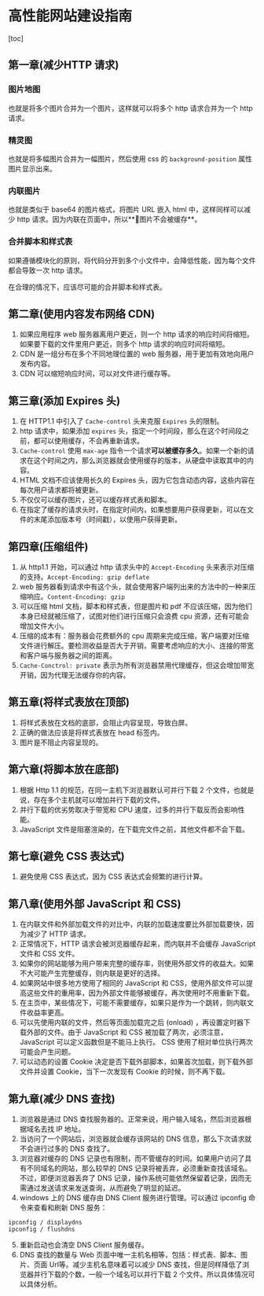 # 高性能网站建设指南

[toc]

## 第一章(减少HTTP 请求)
### 图片地图
也就是将多个图片合并为一个图片，这样就可以将多个 http 请求合并为一个 http 请求。
### 精灵图
也就是将多幅图片合并为一幅图片，然后使用 css 的 `background-position` 属性图片显示出来。
### 内联图片
也就是类似于 base64 的图片格式，将图片 URL 嵌入 html 中，这样同样可以减少 http 请求。因为内联在页面中，所以**图片不会被缓存**。
### 合并脚本和样式表
如果遵循模块化的原则，将代码分开到多个小文件中，会降低性能，因为每个文件都会导致一次 http 请求。

在合理的情况下，应该尽可能的合并脚本和样式表。

## 第二章(使用内容发布网络 CDN)
1. 如果应用程序 web 服务器离用户更近，则一个 http 请求的响应时间将缩短。如果要下载的文件里用户更近，则多个 http 请求的响应时间将缩短。
2. CDN 是一组分布在多个不同地理位置的 web 服务器，用于更加有效地向用户发布内容。
3. CDN 可以缩短响应时间，可以对文件进行缓存等。

## 第三章(添加 Expires 头)
1. 在 HTTP1.1 中引入了 `Cache-control` 头来克服 `Expires` 头的限制。
2. http 请求中，如果添加 `expires` 头，指定一个时间段，那么在这个时间段之前，都可以使用缓存，不会再重新请求。
3. `Cache-control` 使用 `max-age` 指令一个请求**可以被缓存多久**。如果一个新的请求在这个时间之内，那么浏览器就会使用缓存的版本，从硬盘中读取其中的内容。
4. HTML 文档不应该使用长久的 Expires 头，因为它包含动态内容，这些内容在每次用户请求都将被更新。
5. 不仅仅可以缓存图片，还可以缓存样式表和脚本。
6. 在指定了缓存的请求头时，在指定时间内，如果想要用户获得更新，可以在文件的末尾添加版本号（时间戳），以使用户获得更新。

## 第四章(压缩组件)
1. 从 http1.1 开始，可以通过 http 请求头中的 `Accept-Encoding` 头来表示对压缩的支持。`Accept-Encoding: gzip deflate`
2. web 服务器看到请求中有这个头，就会使用客户端列出来的方法中的一种来压缩响应。`Content-Encoding: gzip`
3. 可以压缩 html 文档，脚本和样式表，但是图片和 pdf 不应该压缩，因为他们本身已经就被压缩了，试图对他们进行压缩只会浪费 cpu 资源，还有可能会增加文件大小。
4. 压缩的成本有：服务器会花费额外的 cpu 周期来完成压缩，客户端要对压缩文件进行解压。要检测收益是否大于开销，需要考虑响应的大小、连接的带宽和客户端与服务器之间的距离。
5. `Cache-Conctrol: private` 表示为所有浏览器禁用代理缓存，但这会增加带宽开销，因为代理无法缓存你的内容。

## 第五章(将样式表放在顶部)
1. 将样式表放在文档的底部，会阻止内容呈现，导致白屏。
2. 正确的做法应该是将样式表放在 head 标签内。
3. 图片是不阻止内容呈现的。

## 第六章(将脚本放在底部)
1. 根据 Http 1.1 的规范，在同一主机下浏览器默认可并行下载 2 个文件，也就是说，存在多个主机就可以增加并行下载的文件。
2. 并行下载的优劣势取决于带宽和 CPU 速度，过多的并行下载反而会影响性能。
3. JavaScript 文件是阻塞渲染的，在下载完文件之前，其他文件都不会下载。

## 第七章(避免 CSS 表达式)
1. 避免使用 CSS 表达式，因为 CSS 表达式会频繁的进行计算。

## 第八章(使用外部 JavaScript 和 CSS)
1. 在内联文件和外部加载文件的对比中，内联的加载速度要比外部加载要快，因为减少了 HTTP 请求。
2. 正常情况下，HTTP 请求会被浏览器缓存起来，而内联并不会缓存 JavaScript 文件和 CSS 文件。
3. 如果你的网站能够为用户带来完整的缓存率，则使用外部文件的收益大。如果不大可能产生完整缓存，则内联是更好的选择。
4. 如果网站中很多地方使用了相同的 JavaScript 和 CSS，使用外部文件可以提高这些文件的重用率，因为外部文件能够被缓存，再次使用时不用重新下载。
5. 在主页中，某些情况下，可能不需要缓存，如果只是作为一个跳转，则内联文件收益率更高。
6. 可以先使用内联的文件，然后等页面加载完之后 (onload) ，再设置定时器下载外部的文件。由于 JavaScript 和 CSS 被加载了两次，必须注意，JavaScript 可以定义函数但是不能马上执行。 CSS 使用了相对单位执行两次可能会产生问题。
7. 可以动态的设置 Cookie 决定是否下载外部脚本，如果首次加载，则下载外部文件并设置 Cookie，当下一次发现有 Cookie 的时候，则不再下载。

## 第九章(减少 DNS 查找)
1. 浏览器是通过 DNS 查找服务器的。正常来说，用户输入域名，然后浏览器根据域名去找 IP 地址。
2. 当访问了一个网站后，浏览器就会缓存该网站的 DNS 信息，那么下次请求就不会进行过多的 DNS 查找了。
3. 浏览器对缓存的 DNS 记录也有限制，而不管缓存的时间。如果用户访问了具有不同域名的网站，那么较早的 DNS 记录将被丢弃，必须重新查找该域名。不过，即便浏览器丢弃了 DNS 记录，操作系统可能依然保留着记录，因而无需通过发送请求来发送查询，从而避免了明显的延迟。
4. windows 上的 DNS 缓存由 DNS Client 服务进行管理。可以通过 ipconfig 命令来查看和刷新 DNS 服务：

```shell
ipconfig / displaydns
ipconfig / flushdns
```

5. 重新启动也会清空 DNS Client 服务缓存。
6. DNS 查找的数量与 Web 页面中唯一主机名相等，包括：样式表、脚本、图片、页面 Url等。减少主机名意味着可以减少 DNS 查找，但是同样降低了浏览器并行下载的个数，一般一个域名可以并行下载 2 个文件。所以具体情况可以具体分析。